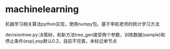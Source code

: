 # machinelearning
机器学习相关算法python实现，使用numpy包，基于李航老师的统计学习方法

decisiontree.py:决策树，和新方法tree_gen接受两个参数，训练数据(sample)和停止条件(esp),esp默认0.2，目前不完善，未标记单节点
